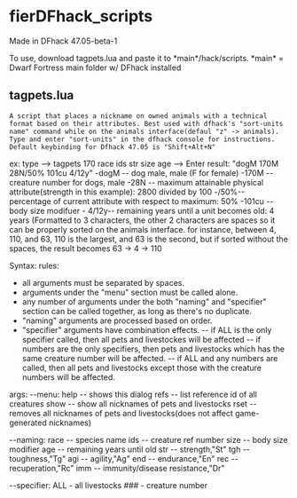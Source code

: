 # fierDFhack_scripts
Made in DFhack 47.05-beta-1 

To use, download tagpets.lua and paste it to \*main\*/hack/scripts.
\*main\* = Dwarf Fortress main folder w/ DFhack installed

tagpets.lua
---------
	A script that places a nickname on owned animals with a technical format based on their attributes. Best used with dfhack's "sort-units name" command while on the animals interface(defaul "z" -> animals). Type and enter "sort-units" in the dfhack console for instructions. Default keybinding for Dfhack 47.05 is "Shift+Alt+N"

ex: type --> tagpets 170 race ids str size age --> Enter
 result: "dogM 170M 28N/50% 101cu   4/12y"
	-dogM -- dog male, male (F for female)
	-170M -- creature number for dogs, male
	-28N -- maximum attainable physical attribute(strength in this example): 2800 divided by 	100
	-/50%-- percentage of current attribute with respect to maximum: 50%
	-101cu -- body size modifuer
	-  4/12y-- remaining years until a unit becomes old: 4 years (Formatted to 3 characters, the other 2 characters are spaces so it can be properly sorted on the animals interface. 
for instance, between 4, 110, and 63, 110 is the largest, and 63 is the second, but if sorted without the spaces, the result becomes 63 -> 4 -> 110

Syntax:
rules: 
* all arguments must be separated by spaces.
* arguments under the "menu" section must be called alone.
* any number of arguments under the both "naming" and "specifier" section can be called together, as long as there's no duplicate.
* "naming" arguments are processed based on order.
* "specifier" arguments have combination effects.
-- if ALL is the only specifier called, then all pets and livestockes will be affected
-- if numbers are the only specifiers, then pets and livestocks which has the same creature number will be affected.
-- if ALL and any numbers are called, then all pets and livestocks except those with the creature numbers will be affected.

args: 
--menu:
	help -- shows this dialog
	refs -- list reference id of all creatures
	show -- show all nicknames of pets and livestocks
	rset -- removes all nicknames of pets and livestocks(does not affect game-generated nicknames)

--naming:
	race -- species name
	ids -- creature ref number
	size -- body size modifier
	age -- remaining years until old
	str -- strength,"St"
	tgh -- toughness,"Tg"
	agi -- agility,"Ag"
	end -- endurance,"En"
	rec -- recuperation,"Rc"
	imm -- immunity/disease resistance,"Dr"

--specifier:
	ALL - all livestocks
	### - creature number
